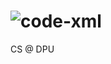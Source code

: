 # ![code-xml](https://github.com/user-attachments/assets/3534dd66-f3fa-456e-a377-6bbb176650ab)

CS @ DPU
